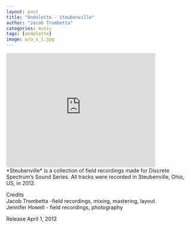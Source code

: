 ```yaml
---
layout: post
title: "Ondelette - Steubenville"
author: "Jacob Trombetta"
categories: music
tags: [ondelette]
image: o/o_s_1.jpg
---
```

<div class="bandcamp">
  <iframe style="border: 0; width: 400px; height: 307px;" src="https://bandcamp.com/EmbeddedPlayer/album=703054603/size=large/bgcol=ffffff/linkcol=0687f5/artwork=small/transparent=true/" seamless><a href="https://ondelette.bandcamp.com/album/discrete-spectrum-sound-series-vol-6-steubenville">Discrete Spectrum Sound Series Vol. 6 - Steubenville by Ondelette</a></iframe>
</div>
*Steubenville* is a collection of field recordings made for Discrete Spectrum’s Sound Series. All tracks were recorded in Steubenville, Ohio, US, in 2012.

Credits  
Jacob Trombetta -field recordings, mixing, mastering, layout  
Jennifer Howell - field recordings, photography

Release April 1, 2012
